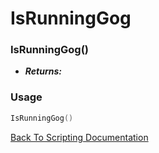 # IsRunningGog

### IsRunningGog()
- ***Returns:*** 

### Usage

```Lua
IsRunningGog()
```


[Back To Scripting Documentation](../README.md)
